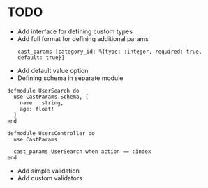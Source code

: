 # TODO
* Add interface for defining custom types
* Add full format for defining additional params 
  ```
  cast_params [category_id: %{type: :integer, required: true, default: true}]
  ```
* Add default value option
* Defining schema in separate module
```
defmodule UserSearch do
  use CastParams.Schema, [
    name: :string,
    age: float!
  ]
end

defmodule UsersController do
  use CastParams

  cast_params UserSearch when action == :index
end
```
* Add simple validation
* Add custom validators
